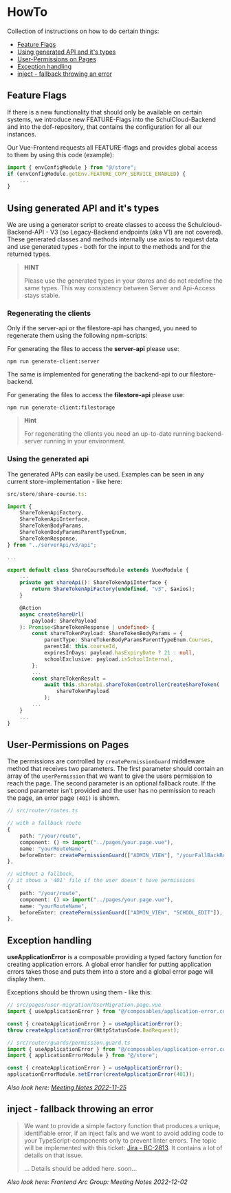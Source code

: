 # HowTo

Collection of instructions on how to do certain things:

<!-- vscode-markdown-toc -->
* [Feature Flags](#FeatureFlags)
* [Using generated API and it's types](#UsinggeneratedAPIanditstypes)
* [User-Permissions on Pages](#User-PermissionsonPages)
* [Exception handling](#Exceptionhandling)
* [inject - fallback throwing an error](#inject-fallbackthrowinganerror)

<!-- vscode-markdown-toc-config
	numbering=false
	autoSave=true
	/vscode-markdown-toc-config -->
<!-- /vscode-markdown-toc -->

## <a name='FeatureFlags'></a>Feature Flags

If there is a new functionality that should only be available on certain systems, we introduce new FEATURE-Flags into the SchulCloud-Backend and into the dof-repository, that contains the configuration for all our instances.

Our Vue-Frontend requests all FEATURE-flags and provides global access to them by using this code (example):

```TypeScript
import { envConfigModule } from "@/store";
if (envConfigModule.getEnv.FEATURE_COPY_SERVICE_ENABLED) {
    ...
}
```

## <a name='UsinggeneratedAPIanditstypes'></a>Using generated API and it's types

We are using a generator script to create classes to access the Schulcloud-Backend-API - V3 (so Legacy-Backend endpoints (aka V1) are not covered).
These generated classes and methods internally use axios to request data and use generated types - both for the input to the methods and for the returned types.

> **HINT**
>
> Please use the generated types in your stores and do not redefine the same types. This way consistency between Server and Api-Access stays stable.


### Regenerating the clients

Only if the server-api or the filestore-api has changed, you need to regenerate them using the following npm-scripts:

For generating the files to access the **server-api** please use:

```shell
npm run generate-client:server
```

The same is implemented for generating the backend-api to our filestore-backend.

For generating the files to access the **filestore-api** please use:

```shell
npm run generate-client:filestorage
```

> **Hint**
>
> For regenerating the clients you need an up-to-date running backend-server running in your environment.

### Using the generated api

The generated APIs can easily be used. Examples can be seen in any current store-implementation - like here:

```TypeScript
src/store/share-course.ts:

import {
	ShareTokenApiFactory,
	ShareTokenApiInterface,
	ShareTokenBodyParams,
	ShareTokenBodyParamsParentTypeEnum,
	ShareTokenResponse,
} from "../serverApi/v3/api";

...

export default class ShareCourseModule extends VuexModule {
	...
	private get shareApi(): ShareTokenApiInterface {
		return ShareTokenApiFactory(undefined, "v3", $axios);
	}

	@Action
	async createShareUrl(
		payload: SharePayload
	): Promise<ShareTokenResponse | undefined> {
		const shareTokenPayload: ShareTokenBodyParams = {
			parentType: ShareTokenBodyParamsParentTypeEnum.Courses,
			parentId: this.courseId,
			expiresInDays: payload.hasExpiryDate ? 21 : null,
			schoolExclusive: payload.isSchoolInternal,
		};
		...
		const shareTokenResult =
			await this.shareApi.shareTokenControllerCreateShareToken(
				shareTokenPayload
			);
		...
	}
    ...
}

```



## <a name='User-PermissionsonPages'></a>User-Permissions on Pages

The permissions are controlled by `createPermissionGuard` middleware method that receives two parameters. The first parameter should contain an array of the `userPermission` that we want to give the users permission to reach the page. The second parameter is an optional fallback route. If the second parameter isn't provided and the user has no permission to reach the page, an error page `(401)` is shown.

```Typescript
// src/router/routes.ts

// with a fallback route
{
	path: "/your/route",
	component: () => import("../pages/your.page.vue"),
	name: "yourRouteName",
	beforeEnter: createPermissionGuard(["ADMIN_VIEW"], "/yourFallBackRoute"),
},

// without a fallback,
// it shows a '401' file if the user doesn't have permissions
{
	path: "/your/route",
	component: () => import("../pages/your.page.vue"),
	name: "yourRouteName",
	beforeEnter: createPermissionGuard(["ADMIN_VIEW", "SCHOOL_EDIT"]),
},
```

## <a name='Exceptionhandling'></a>Exception handling

**useApplicationError** is a composable providing a typed factory function for creating application errors.
A global error handler for putting application errors takes those and puts them into a store and a global error page will display them.

Exceptions should be thrown using them - like this:

```TypeScript
// src/pages/user-migration/UserMigration.page.vue
import { useApplicationError } from "@/composables/application-error.composable";

const { createApplicationError } = useApplicationError();
throw createApplicationError(HttpStatusCode.BadRequest);
```

```TypeScript
// src/router/guards/permission.guard.ts
import { useApplicationError } from "@/composables/application-error.composable";
import { applicationErrorModule } from "@/store";

const { createApplicationError } = useApplicationError();
applicationErrorModule.setError(createApplicationError(401));
```

*Also look here: [Meeting Notes 2022-11-25](https://docs.dbildungscloud.de/x/joL4DQ)*

## <a name='inject-fallbackthrowinganerror'></a>inject - fallback throwing an error

> We want to provide a simple factory function that produces a unique, identifiable error, if an inject fails and we want to avoid adding code to your TypeScript-components only to prevent linter errors.
> The topic will be implemented with this ticket: [Jira - BC-2813](https://ticketsystem.dbildungscloud.de/browse/BC-2813). It contains a lot of details on that issue.
>
> ... Details should be added here. soon...

*Also look here: Frontend Arc Group: Meeting Notes 2022-12-02*

